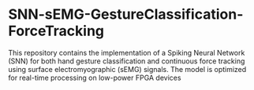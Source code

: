# SNN-sEMG-GestureClassification-ForceTracking
This repository contains the implementation of a Spiking Neural Network (SNN) for both hand gesture classification and continuous force tracking using surface electromyographic (sEMG) signals. The model is optimized for real-time processing on low-power FPGA devices
